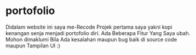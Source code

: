 # portofolio
Didalam website ini saya me-Recode Projek pertama saya yakni kopi kenangan senja menjadi portofolio diri.
Ada Beberapa Fitur Yang Saya ubah. Mohon dimaklumi Bila Ada kesalahan maupun bug baik di source code maupun Tampilan UI :) 
